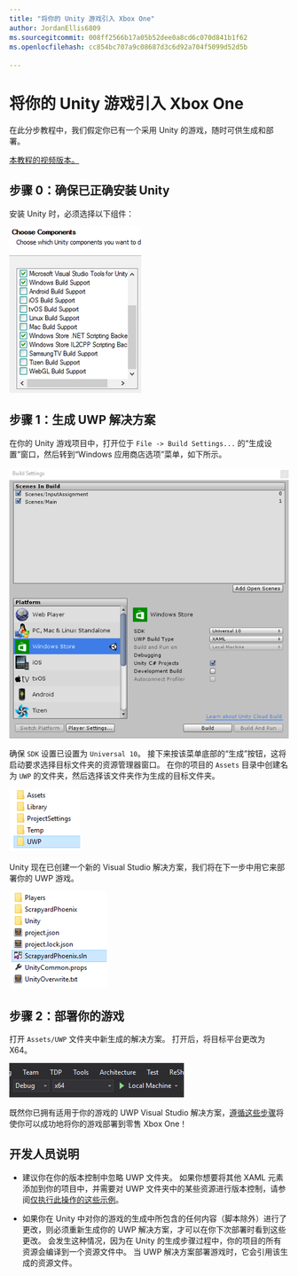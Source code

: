 ```yaml
---
title: "将你的 Unity 游戏引入 Xbox One"
author: JordanEllis6809
ms.sourcegitcommit: 008ff2566b17a05b52dee0a8cd6c070d841b1f62
ms.openlocfilehash: cc854bc707a9c08687d3c6d92a704f5099d52d5b

---
```


# 将你的 Unity 游戏引入 Xbox One

在此分步教程中，我们假定你已有一个采用 Unity 的游戏，随时可供生成和部署。

[本教程的视频版本。](https://www.youtube.com/watch?v=f0Ptvw7k-CE)

## 步骤 0：确保已正确安装 Unity

安装 Unity 时，必须选择以下组件：

![Unity 安装组件](images/unity-install-components.png)

## 步骤 1：生成 UWP 解决方案

在你的 Unity 游戏项目中，打开位于 `File -> Build Settings...` 的“生成设置”窗口，然后转到“Windows 应用商店选项”菜单，如下所示。

![“生成设置”窗口](images/build-settings.png)

确保 `SDK` 设置已设置为 `Universal 10`。 接下来按该菜单底部的“生成”按钮，这将启动要求选择目标文件夹的资源管理器窗口。 在你的项目的 `Assets` 目录中创建名为 `UWP` 的文件夹，然后选择该文件夹作为生成的目标文件夹。

![生成目标文件夹](images/build-destination.png)

Unity 现在已创建一个新的 Visual Studio 解决方案，我们将在下一步中用它来部署你的 UWP 游戏。

![UWP VS 解决方案](images/uwp-vs-solution.png)

## 步骤 2：部署你的游戏

打开 `Assets/UWP` 文件夹中新生成的解决方案。  打开后，将目标平台更改为 X64。

![x64 生成平台](images/x64-build-platform.png)

既然你已拥有适用于你的游戏的 UWP Visual Studio 解决方案，[遵循这些步骤](https://msdn.microsoft.com/en-us/windows/uwp/xbox-apps/getting-started)将使你可以成功地将你的游戏部署到零售 Xbox One！

## 开发人员说明

- 建议你在你的版本控制中忽略 UWP 文件夹。 如果你想要将其他 XAML 元素添加到你的项目中，并需要对 UWP 文件夹中的某些资源进行版本控制，请参阅[仅执行此操作的这些示例](https://bitbucket.org/Unity-Technologies/windowsstoreappssamples/overview)。

- 如果你在 Unity 中对你的游戏的生成中所包含的任何内容（脚本除外）进行了更改，则必须重新生成你的 UWP 解决方案，才可以在你下次部署时看到这些更改。 会发生这种情况，因为在 Unity 的生成步骤过程中，你的项目的所有资源会编译到一个资源文件中。 当 UWP 解决方案部署游戏时，它会引用该生成的资源文件。




<!--HONumber=Jun16_HO5-->


